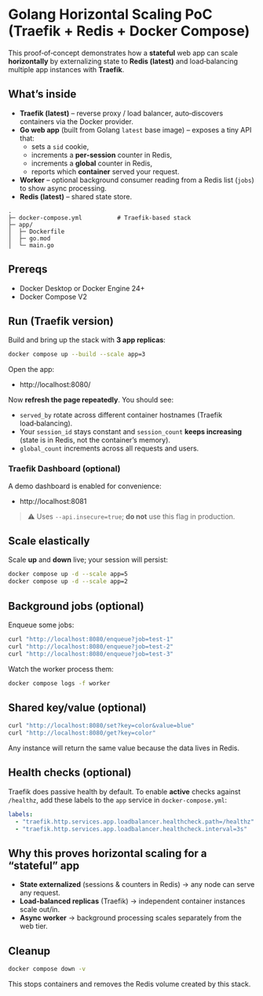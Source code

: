 # Golang Horizontal Scaling PoC (Traefik + Redis + Docker Compose)

This proof‑of‑concept demonstrates how a **stateful** web app can scale **horizontally** by externalizing state to **Redis (latest)** and load‑balancing multiple app instances with **Traefik**.

## What’s inside

- **Traefik (latest)** – reverse proxy / load balancer, auto‑discovers containers via the Docker provider.
- **Go web app** (built from Golang `latest` base image) – exposes a tiny API that:
  - sets a `sid` cookie,
  - increments a **per‑session** counter in Redis,
  - increments a **global** counter in Redis,
  - reports which **container** served your request.
- **Worker** – optional background consumer reading from a Redis list (`jobs`) to show async processing.
- **Redis (latest)** – shared state store.

```
.
├─ docker-compose.yml          # Traefik-based stack
├─ app/
│  ├─ Dockerfile
│  ├─ go.mod
│  └─ main.go
```

## Prereqs

- Docker Desktop or Docker Engine 24+
- Docker Compose V2

## Run (Traefik version)

Build and bring up the stack with **3 app replicas**:

```bash
docker compose up --build --scale app=3
```

Open the app:
- http://localhost:8080/

Now **refresh the page repeatedly**. You should see:
- `served_by` rotate across different container hostnames (Traefik load‑balancing).
- Your `session_id` stays constant and `session_count` **keeps increasing** (state is in Redis, not the container’s memory).
- `global_count` increments across all requests and users.

### Traefik Dashboard (optional)
A demo dashboard is enabled for convenience:
- http://localhost:8081

> ⚠️ Uses `--api.insecure=true`; **do not** use this flag in production.

## Scale elastically

Scale **up** and **down** live; your session will persist:
```bash
docker compose up -d --scale app=5
docker compose up -d --scale app=2
```

## Background jobs (optional)

Enqueue some jobs:
```bash
curl "http://localhost:8080/enqueue?job=test-1"
curl "http://localhost:8080/enqueue?job=test-2"
curl "http://localhost:8080/enqueue?job=test-3"
```

Watch the worker process them:
```bash
docker compose logs -f worker
```

## Shared key/value (optional)

```bash
curl "http://localhost:8080/set?key=color&value=blue"
curl "http://localhost:8080/get?key=color"
```

Any instance will return the same value because the data lives in Redis.

## Health checks (optional)

Traefik does passive health by default. To enable **active** checks against `/healthz`, add these labels to the `app` service in `docker-compose.yml`:

```yaml
labels:
  - "traefik.http.services.app.loadbalancer.healthcheck.path=/healthz"
  - "traefik.http.services.app.loadbalancer.healthcheck.interval=3s"
```

## Why this proves horizontal scaling for a “stateful” app

- **State externalized** (sessions & counters in Redis) → any node can serve any request.
- **Load-balanced replicas** (Traefik) → independent container instances scale out/in.
- **Async worker** → background processing scales separately from the web tier.

## Cleanup

```bash
docker compose down -v
```

This stops containers and removes the Redis volume created by this stack.
